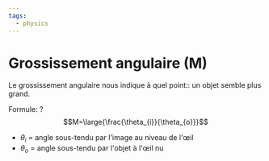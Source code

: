 ```yaml
---
tags:
  - physics
---
```


# Grossissement angulaire (M)
Le grossissement angulaire nous indique à quel point:: un objet semble plus grand.

Formule:
?
$$M=\large{\frac{\theta_{i}}{\theta_{o}}}$$
- $\theta_{i}$ = angle sous-tendu par l'image au niveau de l'œil
- $\theta_{o}$ = angle sous-tendu par l'objet à l'œil nu